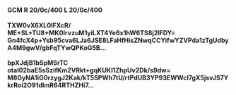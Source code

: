 #### GCM R 20/0c/400 L 20/0c/400
**TXW0vX6XL0lFXcR/**<br/>**ME+SL+TU8+MK0IrvzuM1yiLXT4Ye6x1hW6TS8j2lFDY=**<br/>**Gn4fcX4p+Ysb95cva6LJa6JSE8LFaHfHisZNwqCCYifwYZVPda1zTgUdbyA4M9gwV/gbFqTYwQPKoG5B...**<br/><br/>
**bpXJdjB1bSpMSrTC**<br/>**otaI02baE5sSzifKm2VRkt+gqKUKl1ZhpUv2Dk/s9dw=**<br/>**M8GyNA1iG0rzygJ2Kak/kT5SPWh7tU/rtPdUB3YP93EWWcI7gX5jsvJS7YkrRoi2O91dlmR64RTHZHi7...**